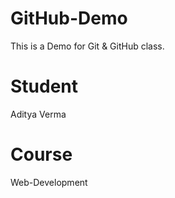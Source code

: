 # GitHub-Demo

This is a Demo for Git &amp; GitHub class.

# Student

Aditya Verma

# Course

Web-Development
